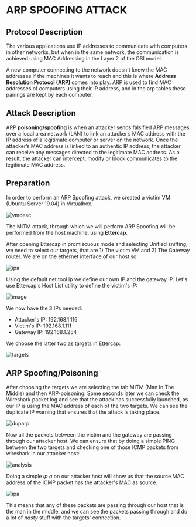 # ARP SPOOFING ATTACK

## Protocol Description
The various applications use IP addresses to communicate with computers in other networks, but when in the same network, the communication is achieved using MAC Addressing in the Layer 2 of the OSI model.

A new computer connecting to the network doesn't know the MAC addresses if the machines it wants to reach and this is where <b>Address Resolution Protocol (ARP) </b> comes into play. ARP is used to find MAC addresses of computers using their IP address, and in the arp tables these pairings are kept by each computer.

## Attack Description

ARP <b>poisoning/spoofing</b> is when an attacker sends falsified ARP messages over a local area network (LAN) to link an attacker’s MAC address with the IP address of a legitimate computer or server on the network. 
Once the attacker’s MAC address is linked to an authentic IP address, the attacker can receive any messages directed to the legitimate MAC address. As a result, the attacker can intercept, modify or block communicates to the legitimate MAC address.

## Preparation

In order to perform an ARP Spoofing attack, we created a victim VM (Ubuntu Server 19.04) in Virtualbox.

![vmdesc](https://user-images.githubusercontent.com/28576118/71474096-91c63680-27e2-11ea-8665-8b16364a4f2f.png)

The MITM attack, through which we will perform ARP Spoofing will be performed from the host machine, using <b>Ettercap</b>.

After opening Ettercap in promiscuous mode and selecting Unified sniffing, we need to select our targets, that are 1) The victim VM and 2) The Gateway router. We are on the ethernet interface of our host so:


![ipa](https://user-images.githubusercontent.com/28576118/71472689-a56e9e80-27dc-11ea-9677-2de6851ab61f.png)

Using the default net tool ip we define our own IP and the gateway IP.
Let's use Ettercap's Host List utility to define the victim's IP:

![image](https://user-images.githubusercontent.com/28576118/71472904-89b7c800-27dd-11ea-9d88-01cd834c5934.png)

We now have the 3 IPs needed:
<ul>
  <li> Attacker's IP: 192.168.1.116 </li>
  <li> Victim's IP: 192.168.1.111 </li>
  <li> Gateway IP: 192.168.1.254 </li>
</ul>
We choose the latter two as targets in Ettercap:

![targets](https://user-images.githubusercontent.com/28576118/71473128-7c4f0d80-27de-11ea-83c4-60f21ed40f14.png)

## ARP Spoofing/Poisoning

After choosing the targets we are selecting the tab MITM (Man In The Middle) and then ARP-poisoning. Some seconds later we can check the Wireshark packet log and see that the attack has successfully launched, as our IP is using the MAC address of each of the two targets. We can see the duplicate IP warning that ensures that the attack is taking place.

![duparp](https://user-images.githubusercontent.com/28576118/71473381-6beb6280-27df-11ea-8321-5dc2be29c4c1.png)

Now all the packets between the victim and the gateway are passing through our attacker host. We can ensure that by doing a simple PING between the two targets and checking one of those ICMP packets from wireshark in our attacker host:

![analysis](https://user-images.githubusercontent.com/28576118/71473909-bc63bf80-27e1-11ea-9ea3-59a150e702ec.png)

Doing a simple <i> ip a </i> on our attacker host will show us that the source MAC address of the ICMP packet has the attacker's MAC as source. 

![ipa](https://user-images.githubusercontent.com/28576118/71474168-ed90bf80-27e2-11ea-8b71-6025032fddff.png)

This means that any of these packets are passing through our host that is the man in the middle, and we can see the packets passing through and do a lot of <i> nasty </i> stuff with the targets' connection.
